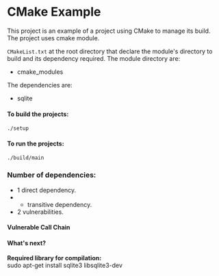 # CMake Example


This project is an example of a project using CMake to manage its build. The project uses cmake module.

`CMakeList.txt` at the root directory that declare the module's directory to build and its dependency required. The module directory are:  
-  cmake_modules  

The dependencies are:  
- sqlite  
 
#### To build the projects:
`./setup`  

#### To run the projects:
`./build/main`  

### Number of dependencies:  
- 1 direct dependency.  
- - transitive dependency.  
- 2 vulnerabilities. 
  
#### Vulnerable Call Chain

#### What's next?



**Required library for compilation:**  
sudo apt-get install sqlite3 libsqlite3-dev  

